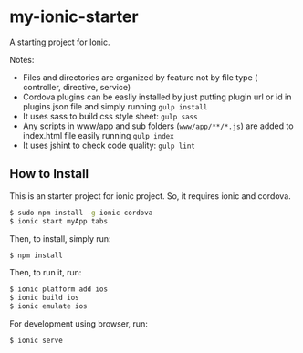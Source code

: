 # my-ionic-starter
A starting project for Ionic.

Notes: 

- Files and directories are organized by feature not by file type ( controller, directive, service)
- Cordova plugins can be easliy installed by just putting plugin url or id in plugins.json file and simply running `gulp install`
- It uses sass to build css style sheet: `gulp sass` 
- Any scripts in www/app and sub folders (`www/app/**/*.js`) are added to index.html file easily running `gulp index` 
- It uses jshint to check code quality: `gulp lint`

## How to Install

This is an starter project for ionic project. So, it requires ionic and cordova.

```bash
$ sudo npm install -g ionic cordova
$ ionic start myApp tabs
```
Then, to install, simply run: 

```bash
$ npm install
```
Then, to run it, run:

```bash
$ ionic platform add ios
$ ionic build ios
$ ionic emulate ios
```

For development using browser, run:

```bash
$ ionic serve
```